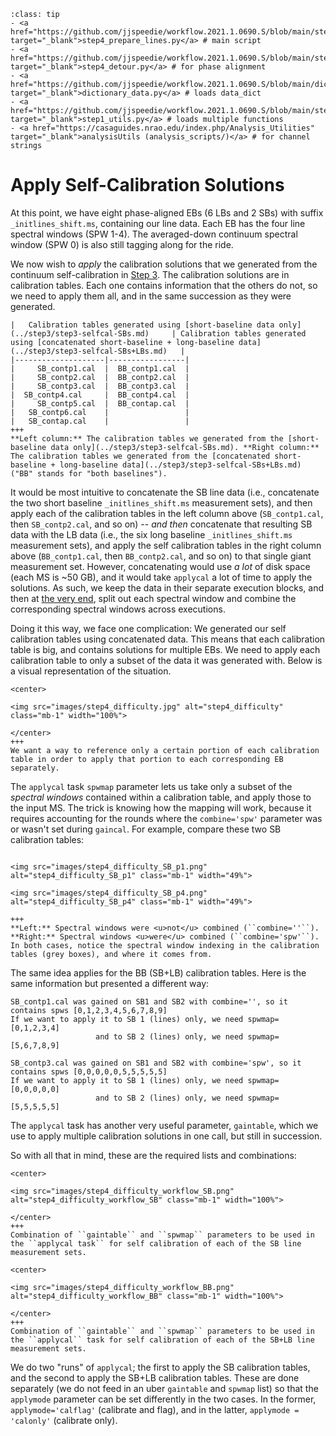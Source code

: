 `````{admonition} Scripts for **Step 4 - Prepare the lines**:
:class: tip
- <a href="https://github.com/jjspeedie/workflow.2021.1.0690.S/blob/main/step4_prepare_lines.py" target="_blank">step4_prepare_lines.py</a> # main script
- <a href="https://github.com/jjspeedie/workflow.2021.1.0690.S/blob/main/step4_detour.py" target="_blank">step4_detour.py</a> # for phase alignment
- <a href="https://github.com/jjspeedie/workflow.2021.1.0690.S/blob/main/dictionary_data.py" target="_blank">dictionary_data.py</a> # loads data_dict
- <a href="https://github.com/jjspeedie/workflow.2021.1.0690.S/blob/main/step1_utils.py" target="_blank">step1_utils.py</a> # loads multiple functions
- <a href="https://casaguides.nrao.edu/index.php/Analysis_Utilities" target="_blank">analysisUtils (analysis_scripts/)</a> # for channel strings
`````

# Apply Self-Calibration Solutions

At this point, we have eight phase-aligned EBs (6 LBs and 2 SBs) with suffix ``_initlines_shift.ms``, containing our line data. Each EB has the four line spectral windows (SPW 1-4). The averaged-down continuum spectral window (SPW 0) is also still tagging along for the ride.

We now wish to *apply* the calibration solutions that we generated from the continuum self-calibration in [Step 3](../step3/step3-summary.md). The calibration solutions are in calibration tables. Each one contains information that the others do not, so we need to apply them all, and in the same succession as they were generated.

````{card}
|   Calibration tables generated using [short-baseline data only](../step3/step3-selfcal-SBs.md)     | Calibration tables generated using [concatenated short-baseline + long-baseline data](../step3/step3-selfcal-SBs+LBs.md)   |
|--------------------|-----------------|
|     SB_contp1.cal  |  BB_contp1.cal  |
|     SB_contp2.cal  |  BB_contp2.cal  |
|     SB_contp3.cal  |  BB_contp3.cal  |
|  SB_contp4.cal     |  BB_contp4.cal  |
|     SB_contp5.cal  |  BB_contap.cal  |
|   SB_contp6.cal    |                 |
|   SB_contap.cal    |                 |
+++
**Left column:** The calibration tables we generated from the [short-baseline data only](../step3/step3-selfcal-SBs.md). **Right column:** The calibration tables we generated from the [concatenated short-baseline + long-baseline data](../step3/step3-selfcal-SBs+LBs.md) ("BB" stands for "both baselines").
````

It would be most intuitive to concatenate the SB line data (i.e., concatenate the two short baseline ``_initlines_shift.ms`` measurement sets), and then apply each of the calibration tables in the left column above (``SB_contp1.cal``, then ``SB_contp2.cal``, and so on) -- *and then* concatenate that resulting SB data with the LB data (i.e., the six long baseline ``_initlines_shift.ms`` measurement sets), and apply the self calibration tables in the right column above (``BB_contp1.cal``, then ``BB_contp2.cal``, and so on) to that single giant measurement set. However, concatenating would use *a lot* of disk space (each MS is ~50 GB), and it would take ``applycal`` a lot of time to apply the solutions. As such, we keep the data in their separate execution blocks, and then at [the very end](../step4/step4-line-mses-achieved.md), split out each spectral window and combine the corresponding spectral windows across executions.

Doing it this way, we face one complication: We generated our self calibration tables using concatenated data. This means that each calibration table is big, and contains solutions for multiple EBs. We need to apply each calibration table to only a subset of the data it was generated with. Below is a visual representation of the situation.

````{card}
<center>

<img src="images/step4_difficulty.jpg" alt="step4_difficulty" class="mb-1" width="100%">

</center>
+++
We want a way to reference only a certain portion of each calibration table in order to apply that portion to each corresponding EB separately.
````

The ``applycal`` task ``spwmap`` parameter lets us take only a subset of the *spectral windows* contained within a calibration table, and apply those to the input MS. The trick is knowing how the mapping will work, because it requires accounting for the rounds where the  ``combine='spw'`` parameter was or wasn't set during ``gaincal``. For example, compare these two SB calibration tables:

````{card}

<img src="images/step4_difficulty_SB_p1.png" alt="step4_difficulty_SB_p1" class="mb-1" width="49%">

<img src="images/step4_difficulty_SB_p4.png" alt="step4_difficulty_SB_p4" class="mb-1" width="49%">

+++
**Left:** Spectral windows were <u>not</u> combined (``combine=''``). **Right:** Spectral windows <u>were</u> combined (``combine='spw'``). In both cases, notice the spectral window indexing in the calibration tables (grey boxes), and where it comes from.
````

The same idea applies for the BB (SB+LB) calibration tables. Here is the same information but presented a different way:

```console
SB_contp1.cal was gained on SB1 and SB2 with combine='', so it contains spws [0,1,2,3,4,5,6,7,8,9]
If we want to apply it to SB 1 (lines) only, we need spwmap=[0,1,2,3,4]
                   and to SB 2 (lines) only, we need spwmap=[5,6,7,8,9]

SB_contp3.cal was gained on SB1 and SB2 with combine='spw', so it contains spws [0,0,0,0,0,5,5,5,5,5]
If we want to apply it to SB 1 (lines) only, we need spwmap=[0,0,0,0,0]
                   and to SB 2 (lines) only, we need spwmap=[5,5,5,5,5]
```

The ``applycal`` task has another very useful parameter, ``gaintable``, which we use to apply multiple calibration solutions in one call, but still in succession.

So with all that in mind, these are the required lists and combinations:

````{card}
<center>

<img src="images/step4_difficulty_workflow_SB.png" alt="step4_difficulty_workflow_SB" class="mb-1" width="100%">

</center>
+++
Combination of ``gaintable`` and ``spwmap`` parameters to be used in the ``applycal task`` for self calibration of each of the SB line measurement sets.
````

<!-- ```{figure} images/step4_difficulty_workflow_SB.png
:alt: applying-calibration-tables
:class: mb-1
:width: 100%
:align: center
Combination of gaintable and spwmap parameters to be used in the applycal task for self calibration of each of the SB line measurement sets.
``` -->

````{card}
<center>

<img src="images/step4_difficulty_workflow_BB.png" alt="step4_difficulty_workflow_BB" class="mb-1" width="100%">

</center>
+++
Combination of ``gaintable`` and ``spwmap`` parameters to be used in the ``applycal`` task for self calibration of each of the SB+LB line measurement sets.
````

<!-- ```{figure} images/step4_difficulty_workflow_BB.png
:alt: applying-calibration-tables
:class: mb-1
:width: 100%
:align: center
Combination of gaintable and spwmap parameters to be used in the applycal task for self calibration of each of the SB and LB line measurement sets.
``` -->

We do two "runs" of ``applycal``; the first to apply the SB calibration tables, and the second to apply the SB+LB calibration tables. These are done separately (we do not feed in an uber ``gaintable`` and ``spwmap`` list) so that the ``applymode`` parameter can be set differently in the two cases. In the former, ``applymode='calflag'`` (calibrate and flag), and in the latter, ``applymode = 'calonly'`` (calibrate only).
